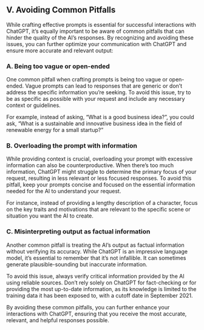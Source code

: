 ## V. Avoiding Common Pitfalls

While crafting effective prompts is essential for successful interactions with ChatGPT, it’s equally important to be aware of common pitfalls that can hinder the quality of the AI’s responses. By recognizing and avoiding these issues, you can further optimize your communication with ChatGPT and ensure more accurate and relevant output:

### A. Being too vague or open-ended

One common pitfall when crafting prompts is being too vague or open-ended. Vague prompts can lead to responses that are generic or don’t address the specific information you’re seeking. To avoid this issue, try to be as specific as possible with your request and include any necessary context or guidelines.

For example, instead of asking, “What is a good business idea?”, you could ask, “What is a sustainable and innovative business idea in the field of renewable energy for a small startup?”

### B. Overloading the prompt with information

While providing context is crucial, overloading your prompt with excessive information can also be counterproductive. When there’s too much information, ChatGPT might struggle to determine the primary focus of your request, resulting in less relevant or less focused responses. To avoid this pitfall, keep your prompts concise and focused on the essential information needed for the AI to understand your request.

For instance, instead of providing a lengthy description of a character, focus on the key traits and motivations that are relevant to the specific scene or situation you want the AI to create.

### C. Misinterpreting output as factual information

Another common pitfall is treating the AI’s output as factual information without verifying its accuracy. While ChatGPT is an impressive language model, it’s essential to remember that it’s not infallible. It can sometimes generate plausible-sounding but inaccurate information.

To avoid this issue, always verify critical information provided by the AI using reliable sources. Don’t rely solely on ChatGPT for fact-checking or for providing the most up-to-date information, as its knowledge is limited to the training data it has been exposed to, with a cutoff date in September 2021.

By avoiding these common pitfalls, you can further enhance your interactions with ChatGPT, ensuring that you receive the most accurate, relevant, and helpful responses possible.